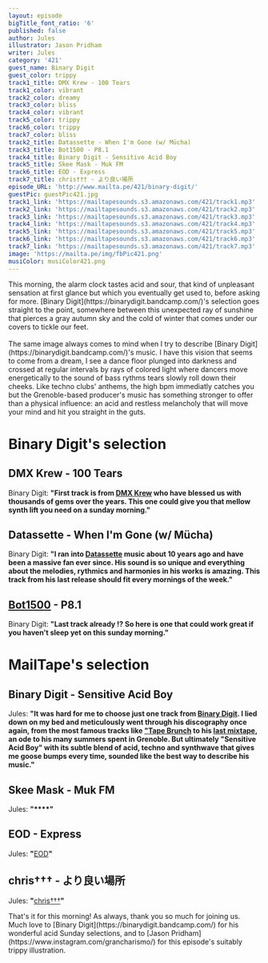 ```yaml
---
layout: episode
bigTitle_font_ratio: '6'
published: false
author: Jules
illustrator: Jason Pridham
writer: Jules
category: '421'
guest_name: Binary Digit
guest_color: trippy
track1_title: DMX Krew - 100 Tears
track1_color: vibrant
track2_color: dreamy
track3_color: bliss
track4_color: vibrant
track5_color: trippy
track6_color: trippy
track7_color: bliss
track2_title: Datassette - When I'm Gone (w/ Mücha)
track3_title: Bot1500 - P8.1
track4_title: Binary Digit - Sensitive Acid Boy
track5_title: Skee Mask - Muk FM
track6_title: EOD - Express
track7_title: chris††† - より良い場所
episode_URL: 'http://www.mailta.pe/421/binary-digit/'
guestPic: guestPic421.jpg
track1_link: 'https://mailtapesounds.s3.amazonaws.com/421/track1.mp3'
track2_link: 'https://mailtapesounds.s3.amazonaws.com/421/track2.mp3'
track3_link: 'https://mailtapesounds.s3.amazonaws.com/421/track3.mp3'
track4_link: 'https://mailtapesounds.s3.amazonaws.com/421/track4.mp3'
track5_link: 'https://mailtapesounds.s3.amazonaws.com/421/track5.mp3'
track6_link: 'https://mailtapesounds.s3.amazonaws.com/421/track6.mp3'
track7_link: 'https://mailtapesounds.s3.amazonaws.com/421/track7.mp3'
image: 'https://mailta.pe/img/fbPic421.png'
musiColor: musiColor421.png
---
```

<p id="introduction"> This morning, the alarm clock tastes acid and sour, that kind of unpleasant sensation at first glance but which you eventually get used to, before asking for more. [Binary Digit](https://binarydigit.bandcamp.com/)'s selection goes straight to the point, somewhere between this unexpected ray of sunshine that pierces a gray autumn sky and the cold of winter that comes under our covers to tickle our feet.
<br><br>
The same image always comes to mind when I try to describe [Binary Digit](https://binarydigit.bandcamp.com/)'s music. I have this vision that seems to come from a dream, I see a dance floor plunged into darkness and crossed at regular intervals by rays of colored light where dancers move energetically to the sound of bass rythms tears slowly roll down their cheeks. Like techno clubs' anthems, the high bpm immediatly catches you but the Grenoble-based producer's music has something stronger to offer than a physical influence: an acid and restless melancholy that will move your mind and hit you straight in the guts.
</p>


# Binary Digit's selection

## DMX Krew - 100 Tears
Binary Digit: **"**First track is from [DMX Krew](https://dmxkrew.bandcamp.com/) who have blessed us with thousands of gems over the years. This one could give you that mellow synth lift you need on a sunday morning.**"**

## Datassette - When I'm Gone (w/ Mücha)
Binary Digit: **"**I ran into [Datassette](https://datassette.bandcamp.com/) music about 10 years ago and have been a massive fan ever since. His sound is so unique and everything about the melodies, rythmics and harmonies in his works is amazing. This track from his last release should fit every mornings of the week.**"**

## [Bot1500](https://bot1500.bandcamp.com/) - P8.1
Binary Digit: **"**Last track already !? So here is one that could work great if you haven't sleep yet on this sunday morning.**"**


# MailTape's selection

## Binary Digit - Sensitive Acid Boy
Jules: **"**It was hard for me to choose just one track from [Binary Digit](https://binarydigit.bandcamp.com/). I lied down on my bed and meticulously went through his discography once again, from the most famous tracks like ["Tape Brunch](https://www.youtube.com/watch?v=s_Ma0MUl5io&ab_channel=ballacid) to his [last mixtape](https://binarydigit.bandcamp.com/album/summer-tape-vol-iii), an ode to his many summers spent in Grenoble. But ultimately "Sensitive Acid Boy" with its subtle blend of acid, techno and synthwave that gives me goose bumps every time, sounded like the best way to describe his music.**"**

## Skee Mask - Muk FM
Jules: **"****"**

## EOD - Express
Jules: **"**[EOD](https://eodtracks.bandcamp.com/)**"**

## chris††† - より良い場所
Jules: **"**[chris†††](https://christtt.bandcamp.com/)**"**


<p id="outroduction">That's it for this morning! As always, thank you so much for joining us. Much love to [Binary Digit](https://binarydigit.bandcamp.com/) for his wonderful acid Sunday selections, and to [Jason Pridham](https://www.instagram.com/grancharismo/) for this episode's suitably trippy illustration.</p>

